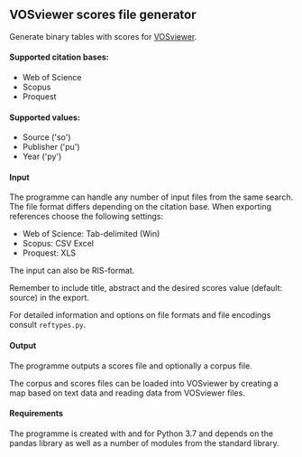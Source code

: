 ## VOSviewer scores file generator

Generate binary tables with scores for [VOSviewer](http://www.vosviewer.com/).

#### Supported citation bases:
- Web of Science
- Scopus
- Proquest

#### Supported values:
- Source ('so')
- Publisher ('pu')
- Year ('py')

#### Input
The programme can handle any number of input files from the same search. The file format differs depending on the citation base. When exporting references choose the following settings:
- Web of Science: Tab-delimited (Win)
- Scopus: CSV Excel
- Proquest: XLS

The input can also be RIS-format.

Remember to include title, abstract and the desired scores value (default: source) in the export.

For detailed information and options on file formats and file encodings consult `reftypes.py`.

#### Output
The programme outputs a scores file and optionally a corpus file.

The corpus and scores files can be loaded into VOSviewer by creating a map based on text data and reading data from VOSviewer files.

#### Requirements
The programme is created with and for Python 3.7 and depends on the pandas library as well as a number of modules from the standard library.